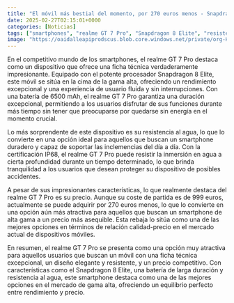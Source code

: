 ```yaml
---
title: "El móvil más bestial del momento, por 270 euros menos - Snapdragon 8 Elite, 6500 mAh y resistencia al agua"
date: 2025-02-27T02:15:01+0000
categories: [Noticias]
tags: ["smartphones", "realme GT 7 Pro", "Snapdragon 8 Elite", "resistencia al agua", "precio", "alta gama", "SEO"]
image: "https://oaidalleapiprodscus.blob.core.windows.net/private/org-HKmKxpuNw3Y88lm4EBrIPq0n/user-ZwiCXOggLL8ZNNKE2g7rXFmV/img-6QIf3RhSTDPppwXlwAXqba2T.png?st=2025-02-27T01%3A15%3A01Z&se=2025-02-27T03%3A15%3A01Z&sp=r&sv=2024-08-04&sr=b&rscd=inline&rsct=image/png&skoid=d505667d-d6c1-4a0a-bac7-5c84a87759f8&sktid=a48cca56-e6da-484e-a814-9c849652bcb3&skt=2025-02-26T19%3A36%3A27Z&ske=2025-02-27T19%3A36%3A27Z&sks=b&skv=2024-08-04&sig=E1sXn9fkG/qQiZ7M/RBtZ5vt467eIiipuDITTayOpnQ%3D"
---
```


En el competitivo mundo de los smartphones, el realme GT 7 Pro destaca como un dispositivo que ofrece una ficha técnica verdaderamente impresionante. Equipado con el potente procesador Snapdragon 8 Elite, este móvil se sitúa en la cima de la gama alta, ofreciendo un rendimiento excepcional y una experiencia de usuario fluida y sin interrupciones. Con una batería de 6500 mAh, el realme GT 7 Pro garantiza una duración excepcional, permitiendo a los usuarios disfrutar de sus funciones durante más tiempo sin tener que preocuparse por quedarse sin energía en el momento crucial.

Lo más sorprendente de este dispositivo es su resistencia al agua, lo que lo convierte en una opción ideal para aquellos que buscan un smartphone duradero y capaz de soportar las inclemencias del día a día. Con la certificación IP68, el realme GT 7 Pro puede resistir la inmersión en agua a cierta profundidad durante un tiempo determinado, lo que brinda tranquilidad a los usuarios que desean proteger su dispositivo de posibles accidentes.

A pesar de sus impresionantes características, lo que realmente destaca del realme GT 7 Pro es su precio. Aunque su coste de partida es de 999 euros, actualmente se puede adquirir por 270 euros menos, lo que lo convierte en una opción aún más atractiva para aquellos que buscan un smartphone de alta gama a un precio más asequible. Esta rebaja lo sitúa como una de las mejores opciones en términos de relación calidad-precio en el mercado actual de dispositivos móviles.

En resumen, el realme GT 7 Pro se presenta como una opción muy atractiva para aquellos usuarios que buscan un móvil con una ficha técnica excepcional, un diseño elegante y resistente, y un precio competitivo. Con características como el Snapdragon 8 Elite, una batería de larga duración y resistencia al agua, este smartphone destaca como una de las mejores opciones en el mercado de gama alta, ofreciendo un equilibrio perfecto entre rendimiento y precio.
    